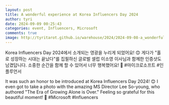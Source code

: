 ```yaml
---
layout: post
title: A wonderful experience at Korea Influencers Day 2024
author: tyri
date: 2024-09-09 00:25:43
categories: event, Influencers, Microsoft
comments: true
image: http://tyritarot.github.io/warehouse/2024/2024-09-08-a_wonderful_experience_at_korea_influencers_day_2024_title.png
---
```


Korea Influencers Day 2024에서 소개되는 영광을 누리게 되었어요! 😊 게다가 "홀로 성장하는 시대는 끝났다"를 집필하신 글로벌 셀럽 이소영 이사님과 함께한 인증샷도 남겼답니다. 소중한 순간을 함께 할 수 있어서 너무 행복했어요! 💖 #마이크로소프트 #인플루언서

It was such an honor to be introduced at Korea Influencers Day 2024! 😊 I even got to take a photo with the amazing MS Director Lee So-young, who authored "The Era of Growing Alone is Over." Feeling so grateful for this beautiful moment! 💖 #Microsoft #Influencers